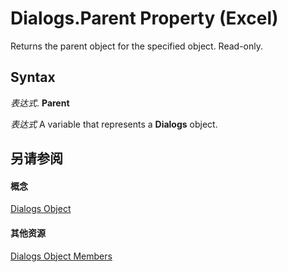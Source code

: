 
# Dialogs.Parent Property (Excel)

Returns the parent object for the specified object. Read-only.


## Syntax

 _表达式_. **Parent**

 _表达式_ A variable that represents a **Dialogs** object.


## 另请参阅


#### 概念


[Dialogs Object](d1d54f0e-6057-92f5-4f4c-254c51e36040.md)
#### 其他资源


[Dialogs Object Members](http://msdn.microsoft.com/library/15d5bbd8-798a-38b9-2071-b89b68437f9f%28Office.15%29.aspx)